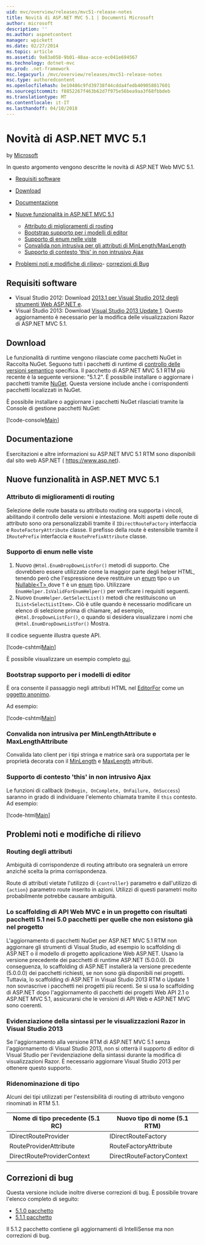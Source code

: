 ```yaml
---
uid: mvc/overview/releases/mvc51-release-notes
title: Novità di ASP.NET MVC 5.1 | Documenti Microsoft
author: microsoft
description: ''
ms.author: aspnetcontent
manager: wpickett
ms.date: 02/27/2014
ms.topic: article
ms.assetid: 9a83a058-9b01-48aa-acce-ec041e694567
ms.technology: dotnet-mvc
ms.prod: .net-framework
msc.legacyurl: /mvc/overview/releases/mvc51-release-notes
msc.type: authoredcontent
ms.openlocfilehash: be10486c9fd39738f44cdda4fedb409058017601
ms.sourcegitcommit: f8852267f463b62d7f975e56bea9aa3f68fbbdeb
ms.translationtype: MT
ms.contentlocale: it-IT
ms.lasthandoff: 04/10/2018
---
```

<a name="whats-new-in-aspnet-mvc-51"></a>Novità di ASP.NET MVC 5.1
====================
by [Microsoft](https://github.com/microsoft)

In questo argomento vengono descritte le novità di ASP.NET Web MVC 5.1.

- [Requisiti software](#SoftwareRequirements)
- [Download](#download)
- [Documentazione](#documentation)
- [Nuove funzionalità in ASP.NET MVC 5.1](#new-features)

    - [Attributo di miglioramenti di routing](#AttributeRouting)
    - [Bootstrap supporto per i modelli di editor](#Bootstrap)
    - [Supporto di enum nelle viste](#Enum)
    - [Convalida non intrusiva per gli attributi di MinLength/MaxLength](#Unobtrusive)
    - [Supporto di contesto 'this' in non intrusivo Ajax](#thisContext)
- [Problemi noti e modifiche di rilievo](#KnownBreakingChanges)- [correzioni di Bug](#bug-fixes)

<a id="SoftwareRequirements"></a>
## <a name="software-requirements"></a>Requisiti software

- Visual Studio 2012: Download [2013.1 per Visual Studio 2012 degli strumenti Web ASP.NET e](https://go.microsoft.com/fwlink/?LinkId=390062).
- Visual Studio 2013: Download [Visual Studio 2013 Update 1](https://go.microsoft.com/fwlink/?LinkId=390064). Questo aggiornamento è necessario per la modifica delle visualizzazioni Razor di ASP.NET MVC 5.1.

<a id="download"></a>
## <a name="download"></a>Download

Le funzionalità di runtime vengono rilasciate come pacchetti NuGet in Raccolta NuGet. Seguono tutti i pacchetti di runtime di [controllo delle versioni semantico](http://semver.org/) specifica. Il pacchetto di ASP.NET MVC 5.1 RTM più recente è la seguente versione: "5.1.2". È possibile installare o aggiornare i pacchetti tramite [NuGet](http://www.nuget.org/packages/Microsoft.AspNet.Mvc/). Questa versione include anche i corrispondenti pacchetti localizzati in NuGet.

È possibile installare o aggiornare i pacchetti NuGet rilasciati tramite la Console di gestione pacchetti NuGet:

[!code-console[Main](mvc51-release-notes/samples/sample1.cmd)]

<a id="documentation"></a>
## <a name="documentation"></a>Documentazione

Esercitazioni e altre informazioni su ASP.NET MVC 5.1 RTM sono disponibili dal sito web ASP.NET ( https://www.asp.net). 

<a id="new-features"></a>
## <a name="new-features-in-aspnet-mvc-51"></a>Nuove funzionalità in ASP.NET MVC 5.1

<a id="AttributeRouting"></a>

### <a name="attribute-routing-improvements"></a>Attributo di miglioramenti di routing

 Selezione delle route basata su attributo routing ora supporta i vincoli, abilitando il controllo delle versioni e intestazione. Molti aspetti delle route di attributo sono ora personalizzabili tramite il `IDirectRouteFactory` interfaccia e `RouteFactoryAttribute` classe. Il prefisso della route è estensibile tramite il `IRoutePrefix` interfaccia e `RoutePrefixAttribute` classe. 

<a id="Enum"></a>

### <a name="enum-support-in-views"></a>Supporto di enum nelle viste

1. Nuovo `@Html.EnumDropDownListFor()` metodi di supporto. Che dovrebbero essere utilizzate come la maggior parte degli helper HTML, tenendo però che l'espressione deve restituire un [enum](https://msdn.microsoft.com/en-us/library/cc138362.aspx) tipo o un [Nullable&lt;T&gt; ](https://msdn.microsoft.com/en-us/library/2cf62fcy.aspx) dove `T` è un [enum](https://msdn.microsoft.com/en-us/library/cc138362.aspx) tipo. Utilizzare `EnumHelper.IsValidForEnumHelper()` per verificare i requisiti seguenti.
2. Nuovo `EnumHelper.GetSelectList()` metodi che restituiscono un `IList<SelectListItem>`. Ciò è utile quando è necessario modificare un elenco di selezione prima di chiamare, ad esempio, `@Html.DropDownListFor()`, o quando si desidera visualizzare i nomi che `@Html.EnumDropDownListFor()` Mostra.

Il codice seguente illustra queste API.

[!code-cshtml[Main](mvc51-release-notes/samples/sample2.cshtml)]

È possibile visualizzare un esempio completo [qui](https://aspnet.codeplex.com/SourceControl/latest#Samples/MVC/EnumSample/).

<a id="Bootstrap"></a>

### <a name="bootstrap-support-for-editor-templates"></a>Bootstrap supporto per i modelli di editor

È ora consente il passaggio negli attributi HTML nel [EditorFor](https://msdn.microsoft.com/en-us/library/system.web.mvc.html.editorextensions.editorfor(v=vs.100).aspx) come un [oggetto anonimo](https://msdn.microsoft.com/en-us/library/bb397696.aspx).

Ad esempio:

[!code-cshtml[Main](mvc51-release-notes/samples/sample3.cshtml)]

<a id="Unobtrusive"></a>

### <a name="unobtrusive-validation-for-minlengthattribute-and-maxlengthattribute"></a>Convalida non intrusiva per MinLengthAttribute e MaxLengthAttribute

Convalida lato client per i tipi stringa e matrice sarà ora supportata per le proprietà decorata con il [MinLength](https://msdn.microsoft.com/en-us/library/system.componentmodel.dataannotations.minlengthattribute(v=vs.110).aspx) e [MaxLength](https://msdn.microsoft.com/en-us/library/system.componentmodel.dataannotations.maxlengthattribute(v=vs.110).aspx) attributi.

<a id="thisContext"></a>

### <a name="supporting-the-this-context-in-unobtrusive-ajax"></a>Supporto di contesto 'this' in non intrusivo Ajax

Le funzioni di callback (`OnBegin, OnComplete, OnFailure, OnSuccess`) saranno in grado di individuare l'elemento chiamata tramite il `this` contesto. Ad esempio:

[!code-html[Main](mvc51-release-notes/samples/sample4.html)]

<a id="KnownBreakingChanges"></a>

## <a name="known-issues-and-breaking-changes"></a>Problemi noti e modifiche di rilievo

### <a name="attribute-routing"></a>Routing degli attributi

Ambiguità di corrispondenze di routing attributo ora segnalerà un errore anziché scelta la prima corrispondenza.

Route di attributi vietate l'utilizzo di `{controller}` parametro e dall'utilizzo di `{action}` parametro route inserito in azioni. Utilizzi di questi parametri molto probabilmente potrebbe causare ambiguità. 

### <a name="scaffolding-mvcweb-api-into-a-project-with-51-packages-results-in-50-packages-for-ones-that-dont-already-exist-in-the-project"></a>Lo scaffolding di API Web MVC e in un progetto con risultati pacchetti 5.1 nei 5.0 pacchetti per quelle che non esistono già nel progetto

L'aggiornamento di pacchetti NuGet per ASP.NET MVC 5.1 RTM non aggiornare gli strumenti di Visual Studio, ad esempio lo scaffolding di ASP.NET o il modello di progetto applicazione Web ASP.NET. Usano la versione precedente dei pacchetti di runtime ASP.NET (5.0.0.0). Di conseguenza, lo scaffolding di ASP.NET installerà la versione precedente (5.0.0.0) dei pacchetti richiesti, se non sono già disponibili nei progetti. Tuttavia, lo scaffolding di ASP.NET in Visual Studio 2013 RTM o Update 1 non sovrascrive i pacchetti nei progetti più recenti. Se si usa lo scaffolding di ASP.NET dopo l'aggiornamento di pacchetti dei progetti Web API 2.1 o ASP.NET MVC 5.1, assicurarsi che le versioni di API Web e ASP.NET MVC sono coerenti. 

### <a name="syntax-highlighting-for-razor-views-in-visual-studio-2013"></a>Evidenziazione della sintassi per le visualizzazioni Razor in Visual Studio 2013

Se l'aggiornamento alla versione RTM di ASP.NET MVC 5.1 senza l'aggiornamento di Visual Studio 2013, non si otterrà il supporto di editor di Visual Studio per l'evidenziazione della sintassi durante la modifica di visualizzazioni Razor. È necessario aggiornare Visual Studio 2013 per ottenere questo supporto. 

### <a name="type-renames"></a>Ridenominazione di tipo

Alcuni dei tipi utilizzati per l'estensibilità di routing di attributo vengono rinominati in RTM 5.1.

| **Nome di tipo precedente (5.1 RC)** | **Nuovo tipo di nome (5.1 RTM)** |
| --- | --- |
| IDirectRouteProvider | IDirectRouteFactory |
| RouteProviderAttribute | RouteFactoryAttribute |
| DirectRouteProviderContext | DirectRouteFactoryContext |

<a id="bug-fixes"></a>
## <a name="bug-fixes"></a>Correzioni di bug

Questa versione include inoltre diverse correzioni di bug. È possibile trovare l'elenco completo di seguito:

- [5.1.0 pacchetto](https://aspnetwebstack.codeplex.com/workitem/list/advanced?keyword=&amp;status=Closed&amp;type=All&amp;priority=All&amp;release=v5.1%20Preview|v5.1%20RTM&amp;assignedTo=All&amp;component=MVC&amp;sortField=AssignedTo&amp;sortDirection=Ascending&amp;page=0&amp;reasonClosed=Fixed)
- [5.1.1 pacchetto](https://aspnetwebstack.codeplex.com/workitem/list/advanced?keyword=&amp;status=All&amp;type=All&amp;priority=All&amp;release=v5.1.1%20RTM&amp;assignedTo=All&amp;component=MVC&amp;sortField=AssignedTo&amp;sortDirection=Ascending&amp;page=0&amp;reasonClosed=Fixed)

Il 5.1.2 pacchetto contiene gli aggiornamenti di IntelliSense ma non correzioni di bug.

